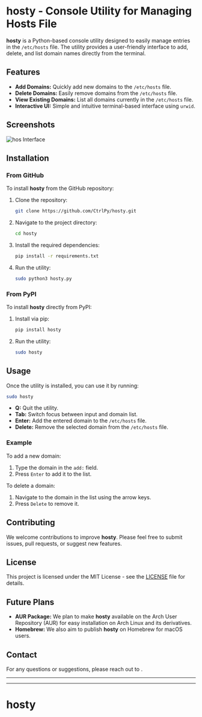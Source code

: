 
# hosty - Console Utility for Managing Hosts File

**hosty** is a Python-based console utility designed to easily manage entries in the `/etc/hosts` file. The utility provides a user-friendly interface to add, delete, and list domain names directly from the terminal.

## Features

- **Add Domains:** Quickly add new domains to the `/etc/hosts` file.
- **Delete Domains:** Easily remove domains from the `/etc/hosts` file.
- **View Existing Domains:** List all domains currently in the `/etc/hosts` file.
- **Interactive UI:** Simple and intuitive terminal-based interface using `urwid`.

## Screenshots

![hos Interface](images/hos.png)

## Installation

### From GitHub

To install **hosty** from the GitHub repository:

1. Clone the repository:

   ```bash
   git clone https://github.com/CtrlPy/hosty.git
   ```

2. Navigate to the project directory:

   ```bash
   cd hosty
   ```

3. Install the required dependencies:

   ```bash
   pip install -r requirements.txt
   ```

4. Run the utility:

   ```bash
   sudo python3 hosty.py
   ```

### From PyPI

To install **hosty** directly from PyPI:

1. Install via pip:

   ```bash
   pip install hosty
   ```

2. Run the utility:

   ```bash
   sudo hosty
   ```

## Usage

Once the utility is installed, you can use it by running:

```bash
sudo hosty
```

- **Q:** Quit the utility.
- **Tab:** Switch focus between input and domain list.
- **Enter:** Add the entered domain to the `/etc/hosts` file.
- **Delete:** Remove the selected domain from the `/etc/hosts` file.

### Example

To add a new domain:

1. Type the domain in the `add:` field.
2. Press `Enter` to add it to the list.

To delete a domain:

1. Navigate to the domain in the list using the arrow keys.
2. Press `Delete` to remove it.

## Contributing

We welcome contributions to improve **hosty**. Please feel free to submit issues, pull requests, or suggest new features.

## License

This project is licensed under the MIT License - see the [LICENSE](LICENSE) file for details.

## Future Plans

- **AUR Package:** We plan to make **hosty** available on the Arch User Repository (AUR) for easy installation on Arch Linux and its derivatives.
- **Homebrew:** We also aim to publish **hosty** on Homebrew for macOS users.

## Contact

For any questions or suggestions, please reach out to []().
***
---
# hosty
